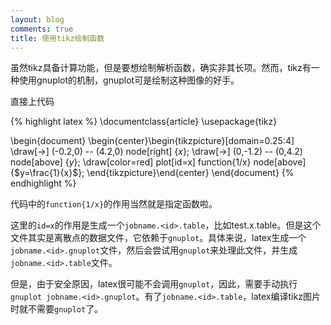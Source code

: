 ```yaml
---
layout: blog
comments: true
title: 使用tikz绘制函数
---
```


虽然tikz具备计算功能，但是要想绘制解析函数，确实非其长项。然而，tikz有一种使用gnuplot的机制，gnuplot可是绘制这种图像的好手。

直接上代码

{% highlight latex %}
\documentclass{article}
\usepackage{tikz}

\begin{document}
\begin{center}\begin{tikzpicture}[domain=0.25:4]
	\draw[->] (-0.2,0) -- (4.2,0) node[right] {$x$};
	\draw[->] (0,-1.2) -- (0,4.2) node[above] {$y$};
	\draw[color=red] plot[id=x] function{1/x} node[above] {$y=\frac{1}{x}$};
\end{tikzpicture}\end{center}
\end{document}
{% endhighlight %}

代码中的`function{1/x}`的作用当然就是指定函数啦。

这里的`id=x`的作用是生成一个`jobname.<id>.table`，比如test.x.table。但是这个文件其实是离散点的数据文件，它依赖于`gnuplot`。具体来说，latex生成一个`jobname.<id>.gnuplot`文件，然后会尝试用`gnuplot`来处理此文件，并生成`jobname.<id>.table`文件。

但是，由于安全原因，latex很可能不会调用`gnuplot`，因此，需要手动执行`gnuplot jobname.<id>.gnuplot`。有了`jobname.<id>.table`，latex编译tikz图片时就不需要`gnuplot`了。

